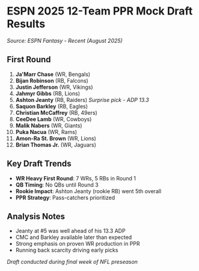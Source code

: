 # ESPN 2025 12-Team PPR Mock Draft Results
*Source: ESPN Fantasy - Recent (August 2025)*

## First Round
1. **Ja'Marr Chase** (WR, Bengals)
2. **Bijan Robinson** (RB, Falcons)  
3. **Justin Jefferson** (WR, Vikings)
4. **Jahmyr Gibbs** (RB, Lions)
5. **Ashton Jeanty** (RB, Raiders) *Surprise pick - ADP 13.3*
6. **Saquon Barkley** (RB, Eagles)
7. **Christian McCaffrey** (RB, 49ers)
8. **CeeDee Lamb** (WR, Cowboys)
9. **Malik Nabers** (WR, Giants)
10. **Puka Nacua** (WR, Rams)
11. **Amon-Ra St. Brown** (WR, Lions)
12. **Brian Thomas Jr.** (WR, Jaguars)

## Key Draft Trends
- **WR Heavy First Round**: 7 WRs, 5 RBs in Round 1
- **QB Timing**: No QBs until Round 3
- **Rookie Impact**: Ashton Jeanty (rookie RB) went 5th overall
- **PPR Strategy**: Pass-catchers prioritized

## Analysis Notes
- Jeanty at #5 was well ahead of his 13.3 ADP
- CMC and Barkley available later than expected
- Strong emphasis on proven WR production in PPR
- Running back scarcity driving early picks

*Draft conducted during final week of NFL preseason*